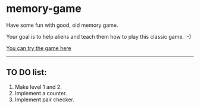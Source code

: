 # memory-game

Have some fun with good, old memory game.

Your goal is to help aliens and teach them how to play this classic game. :-)

[You can try the game here](https://staog.github.io/memory-game/)

---

## TO DO list:

1. Make level 1 and 2.
2. Implement a counter.
3. Implement pair checker.


